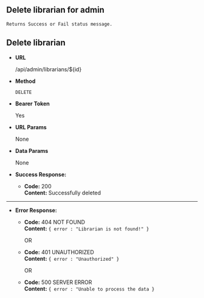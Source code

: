 **Delete librarian for admin**
----
    Returns Success or Fail status message.

## Delete librarian

* **URL**

  /api/admin/librarians/${id}

* **Method**

  `DELETE`

* **Bearer Token**

  Yes

* **URL Params**

  None

* **Data Params**

  None

* **Success Response:**

    * **Code:** 200 <br/>
      **Content:** Successfully deleted
    
----



* **Error Response:**

    * **Code:** 404 NOT FOUND <br />
      **Content:** `{ error : "Librarian is not found!" }`

      OR

    * **Code:** 401 UNAUTHORIZED <br />
      **Content:** `{ error : "Unauthorized" }`

      OR

    * **Code:** 500 SERVER ERROR <br />
      **Content:** `{ error : "Unable to process the data }`

